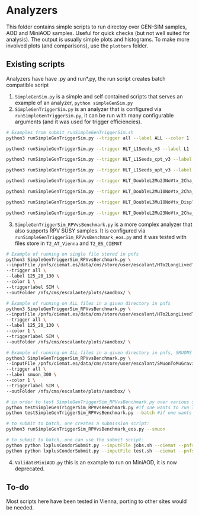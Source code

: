 # Analyzers

This folder contains simple scripts to run directoy over GEN-SIM samples, AOD and MiniAOD samples. Useful for quick checks (but not well suited for analysis).
The output is usually simple plots and histograms. To make more involved plots (and comparisons), use the `plotters` folder.

## Existing scripts

Analyzers have have .py and run*.py, the run script creates batch compatible script

1. `SimpleGenSim.py` is a simple and self contained scripts that serves an example of an analyzer, `python simpleGenSim.py` 
2. `SimpleGenTriggerSim.py` is an analyzer that is configured via `runSimpleGenTriggerSim.py`, it can be run with many configurable arguments (and it was used for trigger efficiencies).

```bash
# Examples from submit_runSimpleGenTriggerSim.sh
python3 runSimpleGenTriggerSim.py --trigger all --label ALL --color 1

python3 runSimpleGenTriggerSim.py --trigger HLT_L1Seeds_v3 --label L1 --color 14

python3 runSimpleGenTriggerSim.py --trigger HLT_L1Seeds_cpt_v3 --label L1cpt --color 11

python3 runSimpleGenTriggerSim.py --trigger HLT_L1Seeds_upt_v3 --label L1upt --color 12

python3 runSimpleGenTriggerSim.py --trigger HLT_DoubleL2Mu23NoVtx_2Cha_v3,HLT_DoubleL2Mu23NoVtx_2Cha_CosmicSeed_v3 --label L2 --color 2

python3 runSimpleGenTriggerSim.py --trigger HLT_DoubleL2Mu10NoVtx_2Cha_PromptL3Mu0Veto_Iter3_v1,HLT_DoubleL2Mu10NoVtx_2Cha_CosmicSeed_PromptL3Mu0Veto_v1 --label L2VetoPrompt --color 4

python3 runSimpleGenTriggerSim.py --trigger HLT_DoubleL3Mu10NoVtx_Displaced_v1,HLT_DoubleL3Mu10NoVtx_CosmicSeed_Displaced_v1 --label L3 --color 8

python3 runSimpleGenTriggerSim.py --trigger HLT_DoubleL2Mu23NoVtx_2Cha_v3,HLT_DoubleL2Mu23NoVtx_2Cha_CosmicSeed_v3,HLT_DoubleL3Mu10NoVtx_Displaced_v1,HLT_DoubleL3Mu10NoVtx_CosmicSeed_Displaced_v1,HLT_DoubleL2Mu10NoVtx_2Cha_PromptL3Mu0Veto_Iter3_v1,HLT_DoubleL2Mu10NoVtx_2Cha_CosmicSeed_PromptL3Mu0Veto_v1 --label HLT --color 28    
```

3.  `SimpleGenTriggerSim_RPVvsBenchmark.py` is a more complex analyzer that also supports RPV SUSY samples. It is configured via `runSimpleGenTriggerSim_RPVvsBenchmark_eos.py` and it was tested with files store in `T2_AT_Vienna` and `T2_ES_CIEMAT`

```bash
# Example of running on single file stored in pnfs
python3 SimpleGenTriggerSim_RPVvsBenchmark.py \
--inputFile /pnfs/ciemat.es/data/cms/store/user/escalant/HTo2LongLivedTo2mu2jets_MH-125_MFF-20_CTau-130mm_TuneCP5_13p6TeV_pythia8/crab_HTo2LongLivedTo2mu2jets_MH-125_MFF-20_CTau-130mm_TuneCP5_13p6TeV_pythia8_GS-October2023_ToDelete/231017_102029/0000/HTo2LongLivedTo2mu2jets_MH-125_MFF-20_CTau-130mm_TuneCP5_13p6TeV_pythia8_GS_1.root \
--trigger all \
--label 125_20_130 \
--color 1 \
--triggerlabel SIM \
--outFolder /nfs/cms/escalante/plots/sandbox/ \

# Example of running on ALL files in a given directory in pnfs
python3 SimpleGenTriggerSim_RPVvsBenchmark.py \
--inputFile /pnfs/ciemat.es/data/cms/store/user/escalant/HTo2LongLivedTo2mu2jets_MH-125_MFF-20_CTau-130mm_TuneCP5_13p6TeV_pythia8/crab_HTo2LongLivedTo2mu2jets_MH-125_MFF-20_CTau-130mm_TuneCP5_13p6TeV_pythia8_GS-October2023_ToDelete/231017_102029/0000/ \
--trigger all \
--label 125_20_130 \
--color 1 \
--triggerlabel SIM \
--outFolder /nfs/cms/escalante/plots/sandbox/ \

# Example of running on ALL files in a given directory in pnfs, SMUONS
python3 SimpleGenTriggerSim_RPVvsBenchmark.py \
--inputFile /pnfs/ciemat.es/data/cms/store/user/escalant/SMuonToMuGravitino-MSmuon_300_ctau_100mm_TuneCP5_13p6TeV_pythia8/crab_SMuonToMuGravitino-MSmuon_300_ctau_100mm_TuneCP5_13p6TeV_pythia8_GS-October2023_ToDelete/231026_133146/0000/ \
--trigger all \
--label smuon_300 \
--color 1 \
--triggerlabel SIM \
--outFolder /nfs/cms/escalante/plots/sandbox/ \

# in order to test SimpleGenTriggerSim_RPVvsBenchmark.py over various signal models, one can run a testScript:
python testSimpleGenTriggerSim_RPVvsBenchmark.py #if one wants to run locally
python testSimpleGenTriggerSim_RPVvsBenchmark.py --batch #if one wants do it in batch mode

# to submit to batch, one creates a submission script:
python3 runSimpleGenTriggerSim_RPVvsBenchmark_eos.py --smuon

# to submit to batch, one can use the submit script:
python python lxplusCondorSubmit.py --inputFile jobs.sh --ciemat --pnfs # the arguments are optional, but needed to run at CIEMAT (and read from pnfs)
python python lxplusCondorSubmit.py --inputFile test.sh --ciemat --pnfs # the arguments are optional, but needed to run at CIEMAT (and read from pnfs)

```

4. `ValidateMiniAOD.py` this is an example to run on MiniAOD, it is now deprecated.

## To-do

Most scripts here have been tested in Vienna, porting to other sites would be needed. 
